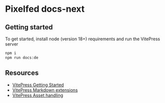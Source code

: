 # Pixelfed docs-next

## Getting started

To get started, install node (version 18+) requirements and run the VitePress server

```bash
npm i
npm run docs:de
```

## Resources

* [VitePress Getting Started](https://vitepress.dev/guide/getting-started)
* [VitePress Markdown extensions](https://vitepress.dev/guide/markdown)
* [VitePress Asset handling](https://vitepress.dev/guide/asset-handling)
